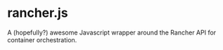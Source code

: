 # rancher.js
A (hopefully?) awesome Javascript wrapper around the Rancher API for container orchestration.
